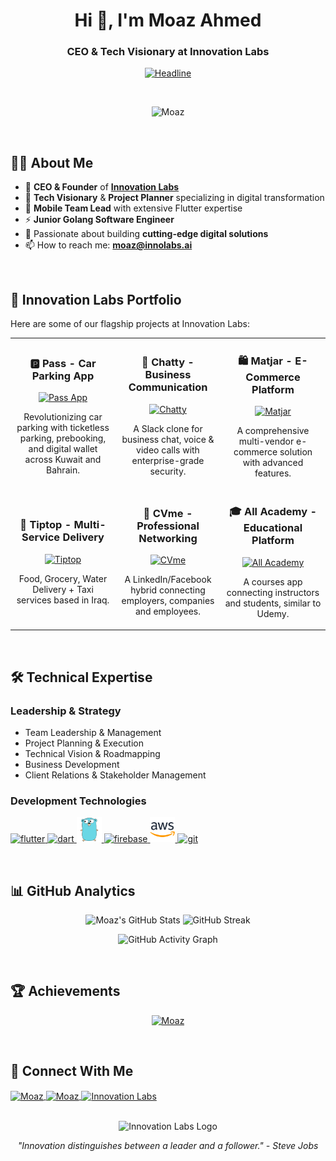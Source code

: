 <h1 align="center">Hi 👋, I'm Moaz Ahmed</h1>
<h3 align="center">CEO & Tech Visionary at Innovation Labs</h3>

<p align="center">
  <a href="https://www.innolabs.ai/">
    <img src="https://readme-typing-svg.herokuapp.com?font=consolas&size=26&duration=5000&color=2AA889&center=true&vCenter=true&width=500&lines=Leading+Digital+Innovation;Transforming+Ideas+into+Reality;Building+Cutting-Edge+Solutions" alt="Headline" />
  </a>
</p>

<br>

<p align="center"> 
  <img src="https://komarev.com/ghpvc/?username=MeYo0o&label=Profile%20views&color=0e75b6&style=flat" alt="Moaz" /> 
</p>

<br>

## 👨‍💻 About Me

- 🚀 **CEO & Founder** of **[Innovation Labs](https://www.innolabs.ai/)**
- 🎯 **Tech Visionary** & **Project Planner** specializing in digital transformation
- 📱 **Mobile Team Lead** with extensive Flutter expertise
- ⚡ **Junior Golang Software Engineer**
- 🌟 Passionate about building **cutting-edge digital solutions**
- 📫 How to reach me: **moaz@innolabs.ai**

<br>

## 🏢 Innovation Labs Portfolio

Here are some of our flagship projects at Innovation Labs:

<table>
  <tr>
    <td width="33.3%" align="center">
      <h3>🅿️ Pass - Car Parking App</h3>
      <a href="https://github.com/MeYo0o/pass-production-screenshots/">
        <img src="https://u.cubeupload.com/MeYo/Passmin.png" width="100%" alt="Pass App">
      </a>
      <p>Revolutionizing car parking with ticketless parking, prebooking, and digital wallet across Kuwait and Bahrain.</p>
    </td>
    <td width="33.3%" align="center">
      <h3>💬 Chatty - Business Communication</h3>
      <a href="https://github.com/MeYo0o/slack-clone-production-screenshots/">
        <img src="https://u.cubeupload.com/MeYo/Chattymin.png" width="100%" alt="Chatty">
      </a>
      <p>A Slack clone for business chat, voice & video calls with enterprise-grade security.</p>
    </td>
    <td width="33.3%" align="center">
      <h3>🛍️ Matjar - E-Commerce Platform</h3>
      <a href="https://github.com/MeYo0o/matjar-production-screenshots/">
        <img src="https://u.cubeupload.com/MeYo/Matjarmin.png" width="100%" alt="Matjar">
      </a>
      <p>A comprehensive multi-vendor e-commerce solution with advanced features.</p>
    </td>
  </tr>
  <tr>
    <td width="33.3%" align="center">
      <h3>🚚 Tiptop - Multi-Service Delivery</h3>
      <a href="https://github.com/MeYo0o/tiptop-production-screenshots/">
        <img src="https://u.cubeupload.com/MeYo/TipTopmin.png" width="100%" alt="Tiptop">
      </a>
      <p>Food, Grocery, Water Delivery + Taxi services based in Iraq.</p>
    </td>
    <td width="33.3%" align="center">
      <h3>👔 CVme - Professional Networking</h3>
      <a href="https://github.com/MeYo0o/cvme-production-screenshots/">
        <img src="https://u.cubeupload.com/MeYo/CVmemin.png" width="100%" alt="CVme">
      </a>
      <p>A LinkedIn/Facebook hybrid connecting employers, companies and employees.</p>
    </td>
    <td width="33.3%" align="center">
      <h3>🎓 All Academy - Educational Platform</h3>
      <a href="https://github.com/MeYo0o/allAcademy-production-screenshots">
        <img src="https://u.cubeupload.com/MeYo/AllAcademymin.png" width="100%" alt="All Academy">
      </a>
      <p>A courses app connecting instructors and students, similar to Udemy.</p>
    </td>
  </tr>
</table>

<br>

## 🛠️ Technical Expertise

### Leadership & Strategy
- Team Leadership & Management
- Project Planning & Execution
- Technical Vision & Roadmapping
- Business Development
- Client Relations & Stakeholder Management

### Development Technologies
<p align="left">
  <a href="https://flutter.dev" target="_blank" rel="noreferrer"> 
    <img src="https://www.vectorlogo.zone/logos/flutterio/flutterio-icon.svg" alt="flutter" width="40" height="40"/> 
  </a>
  <a href="https://dart.dev" target="_blank" rel="noreferrer"> 
    <img src="https://www.vectorlogo.zone/logos/dartlang/dartlang-icon.svg" alt="dart" width="40" height="40"/> 
  </a>
  <a href="https://golang.org" target="_blank" rel="noreferrer"> 
    <img src="https://raw.githubusercontent.com/devicons/devicon/master/icons/go/go-original.svg" alt="go" width="40" height="40"/> 
  </a>
  <a href="https://firebase.google.com/" target="_blank" rel="noreferrer"> 
    <img src="https://www.vectorlogo.zone/logos/firebase/firebase-icon.svg" alt="firebase" width="40" height="40"/> 
  </a>
  <a href="https://aws.amazon.com" target="_blank" rel="noreferrer"> 
    <img src="https://raw.githubusercontent.com/devicons/devicon/master/icons/amazonwebservices/amazonwebservices-original-wordmark.svg" alt="aws" width="40" height="40"/> 
  </a>
  <a href="https://git-scm.com/" target="_blank" rel="noreferrer"> 
    <img src="https://www.vectorlogo.zone/logos/git-scm/git-scm-icon.svg" alt="git" width="40" height="40"/> 
  </a>
</p>

<br>

## 📊 GitHub Analytics

<p align="center">
  <img src="https://github-readme-stats.vercel.app/api?username=MeYo0o&show_icons=true&theme=algolia" alt="Moaz's GitHub Stats" />
  <img src="https://github-readme-streak-stats.herokuapp.com/?user=MeYo0o&theme=algolia" alt="GitHub Streak" />
</p>

<p align="center">
  <img src="https://github-readme-activity-graph.vercel.app/graph?username=MeYo0o&theme=react-dark" alt="GitHub Activity Graph" />
</p>

<br>

## 🏆 Achievements

<p align="center"> 
  <a href="https://github.com/ryo-ma/github-profile-trophy">
    <img src="https://github-profile-trophy.vercel.app/?username=MeYo0o&layout=compact&theme=algolia" alt="Moaz" />
  </a> 
</p>

<br>

## 🤝 Connect With Me

<p align="left">
  <a href="https://www.linkedin.com/in/moaz-ahmed-146a16b8/" target="blank">
    <img align="center" src="https://raw.githubusercontent.com/rahuldkjain/github-profile-readme-generator/master/src/images/icons/Social/linked-in-alt.svg" alt="Moaz" height="30" width="40" />
  </a>
  <a href="https://twitter.com/engMeyo" target="blank">
    <img align="center" src="https://raw.githubusercontent.com/rahuldkjain/github-profile-readme-generator/master/src/images/icons/Social/twitter.svg" alt="Moaz" height="30" width="40" />
  </a>
  <a href="https://www.innolabs.ai/" target="blank">
    <img align="center" src="https://www.innolabs.ai/static/media/Inno%20Logo.f01a7f7f1801f864a230.png" alt="Innovation Labs" height="40" width="40" />
  </a>
</p>

<br>

<div align="center">
  
  <img src="https://www.innolabs.ai/static/media/Inno%20Logo.f01a7f7f1801f864a230.png" width="200" alt="Innovation Labs Logo">
  
  *"Innovation distinguishes between a leader and a follower." - Steve Jobs*
</div>
